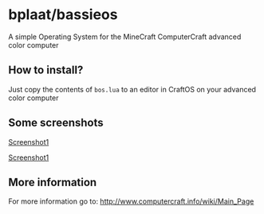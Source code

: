 # bplaat/bassieos
A simple Operating System for the MineCraft ComputerCraft advanced color computer

## How to install?
Just copy the contents of `bos.lua` to an editor in CraftOS on your advanced color computer

## Some screenshots
[Screenshot1](bassieos0.png)

[Screenshot1](bassieos1.png)

## More information
For more information go to: http://www.computercraft.info/wiki/Main_Page